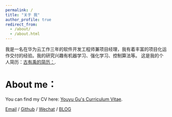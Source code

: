 ```yaml
---
permalink: /
title: "关于 我"
author_profile: true
redirect_from: 
  - /about/
  - /about.html
---
```

我是一名在华为云工作三年的软件开发工程师兼项目经理，我有着丰富的项目化运作交付的经验。我的研究兴趣有机器学习、强化学习、控制算法等。
这是我的个人简历：[古有禹的简历：](https://youyugu666.github.io/2applyRA//cv/).

About me：
======
You can find my CV here: [Youyu Gu's Curriculum Vitae](https://youyugu666.github.io/2applyRA//cv/).

[Email](../portfolio/) / [Github](https://github.com/youyugu666) / [Wechat](../images/wechat.png) / [BLOG](https://blog.csdn.net/weixin_41945385?type=blog)
